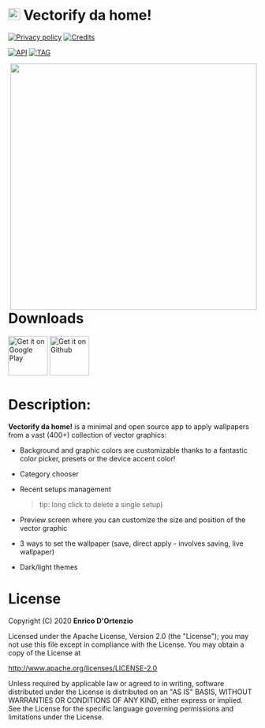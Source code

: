 # <img src ="https://upload.wikimedia.org/wikipedia/commons/b/b5/Kotlin-logo.png" width=24> Vectorify da home!


[![Privacy policy](https://img.shields.io/static/v1?label=Privacy-policy&message=read&color=ef9a9a)](https://github.com/enricocid/VectorifyDaHome/blob/master/PRIVACY-POLICY.md)
[![Credits](https://img.shields.io/static/v1?label=Contributors&message=many&color=81d4fa)](https://github.com/enricocid/VectorifyDaHome/blob/master/Credits.md)

[![API](https://img.shields.io/static/v1?label=API&message=21&color=a5d6a7)](https://developer.android.com/about/versions/android-5.0.html)
[![TAG](https://img.shields.io/static/v1?label=Tag&message=v1.7.3&color=ffe082)](https://github.com/enricocid/Music-Player-GO/releases/tag/v1.7.3)



<img align="right" src="https://raw.githubusercontent.com/enricocid/VectorifyDaHome/master/vdh36.gif" height="500px"/>

# Downloads

[<img alt="Get it on Google Play" height="80" src="https://play.google.com/intl/en_us/badges/images/generic/en_badge_web_generic.png">](https://play.google.com/store/apps/details?id=com.iven.iconify)
[<img alt="Get it on Github" height="80" src="https://raw.githubusercontent.com/flocke/andOTP/master/assets/badges/get-it-on-github.png">](https://github.com/enricocid/VectorifyDaHome/releases)


# Description:

**Vectorify da home!** is a minimal and open source app to apply wallpapers from a vast (400+) collection of vector graphics:

- Background and graphic colors are customizable thanks to a fantastic color picker, presets or the device accent color!

- Category chooser

- Recent setups management 
  >tip: long click to delete a single setup)

- Preview screen where you can customize the size and position of the vector graphic

- 3 ways to set the wallpaper (save, direct apply - involves saving, live wallpaper)

- Dark/light themes


# License

Copyright (C) 2020 **Enrico D'Ortenzio**

Licensed under the Apache License, Version 2.0 (the "License");
you may not use this file except in compliance with the License.
You may obtain a copy of the License at

   http://www.apache.org/licenses/LICENSE-2.0

Unless required by applicable law or agreed to in writing, software distributed under the License is distributed on an "AS IS" BASIS, WITHOUT WARRANTIES OR CONDITIONS OF ANY KIND, either express or implied.
See the License for the specific language governing permissions and limitations under the License.
